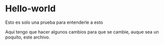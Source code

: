 # Hello-world
Esto es solo una prueba para entenderle a esto

Aquí tengo que hacer algunos cambios para que se cambie, auque sea un poquito, este archivo.
